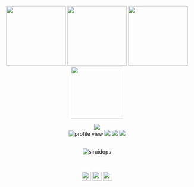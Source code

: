 <p align="center"> <img src="https://github.com/siruidops/siruidops.github.io/raw/master/img/01.png" height="160px" width="160px"> <img src="https://octodex.github.com/images/daftpunktocat-thomas.gif" height="160px" width="160px"> <img src="https://octodex.github.com/images/daftpunktocat-guy.gif" height="160px" width="160px"> <img src="https://github.com/siruidops/siruidops.github.io/raw/master/img/fuck_com.png" height="140px" width="140px"></p>
<div align="center"> <img src="text.gif"><br/>
<img alt="profile view" src="https://komarev.com/ghpvc/?username=siruidops&style=flat&color=red"> <img src="https://img.shields.io/badge/language-Python-purple">  <img src="https://img.shields.io/badge/language-C-purple"> <img src="https://img.shields.io/badge/os-gentoo-red"> </div> <br/>

<p align="center"> <img src="https://github-readme-stats.vercel.app/api?username=siruidops&count_private=true&show_icons=true&theme=midnight-purple" alt="siruidops" /> </p><br/>

<p align="center"> 
  <a href="https://twitter.com/siruidops" target="blank"><img align="center" src=https://cdn.jsdelivr.net/npm/simple-icons@3.0.1/icons/twitter.svg alt="siruidops" height="25" width="25" /></a>
  <a href="https://www.instagram.com/thinlto/" target="blank"><img align="center" src=https://cdn.jsdelivr.net/npm/simple-icons@3.0.1/icons/instagram.svg alt="sys_call" height="25" width="25" /></a>
  <a href="https://t.me/sys_call" target="blank"><img align="center" src=https://cdn.jsdelivr.net/npm/simple-icons@3.0.1/icons/telegram.svg alt="sys_call" height="25" width="25" /></a>
</p>

